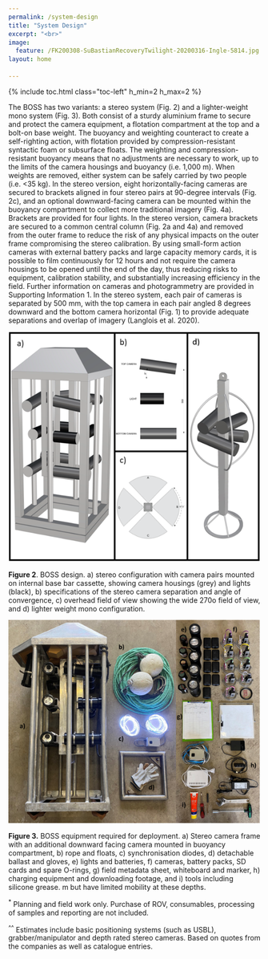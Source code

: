 ```yaml
---
permalink: /system-design
title: "System Design"
excerpt: "<br>"
image:
  feature: /FK200308-SuBastianRecoveryTwilight-20200316-Ingle-5814.jpg
layout: home

---
```

{% include toc.html class="toc-left" h_min=2 h_max=2 %}

The BOSS has two variants: a stereo system (Fig. 2) and a lighter-weight mono system (Fig. 3). Both consist of a sturdy aluminium frame to secure and protect the camera equipment, a flotation compartment at the top and a bolt-on base weight. The buoyancy and weighting counteract to create a self-righting action, with flotation provided by compression-resistant syntactic foam or subsurface floats. The weighting and compression-resistant buoyancy means that no adjustments are necessary to work, up to the limits of the camera housings and buoyancy (i.e. 1,000 m). When weights are removed, either system can be safely carried by two people (i.e. &lt;35 kg). In the stereo version, eight horizontally-facing cameras are secured to brackets aligned in four stereo pairs at 90-degree intervals (Fig. 2c), and an optional downward-facing camera can be mounted within the buoyancy compartment to collect more traditional imagery (Fig. 4a). Brackets are provided for four lights. In the stereo version, camera brackets are secured to a common central column (Fig. 2a and 4a) and removed from the outer frame to reduce the risk of any physical impacts on the outer frame compromising the stereo calibration. By using small-form action cameras with external battery packs and large capacity memory cards, it is possible to film continuously for 12 hours and not require the camera housings to be opened until the end of the day, thus reducing risks to equipment, calibration stability, and substantially increasing efficiency in the field. Further information on cameras and photogrammetry are provided in Supporting Information 1. In the stereo system, each pair of cameras is separated by 500 mm, with the top camera in each pair angled 8 degrees downward and the bottom camera horizontal (Fig. 1) to provide adequate separations and overlap of imagery (Langlois et al. 2020).

![alt_text](images/figure2.png "image_tooltip")

**Figure 2**. BOSS design. a) stereo configuration with camera pairs mounted on internal base bar cassette, showing camera housings (grey) and lights (black), b) specifications of the stereo camera separation and angle of convergence, c) overhead field of view showing the wide 270o field of view, and d) lighter weight mono configuration.


![alt_text](images/figure3.png "image_tooltip")


**Figure 3.** BOSS equipment required for deployment. a) Stereo camera frame with an additional downward facing camera mounted in buoyancy compartment, b) rope and floats, c) synchronisation diodes, d) detachable ballast and gloves, e) lights and batteries, f) cameras, battery packs, SD cards and spare O-rings, g) field metadata sheet, whiteboard and marker, h) charging equipment and downloading footage, and i) tools including silicone grease. 
m but have limited mobility at these depths.<br>

<sup>*</sup> Planning and field work only. Purchase of ROV, consumables, processing of samples and reporting are not included.<br>

<sup>^^</sup> Estimates include basic positioning systems (such as USBL), grabber/manipulator and depth rated stereo cameras. Based on quotes from the companies as well as catalogue entries.<br>
